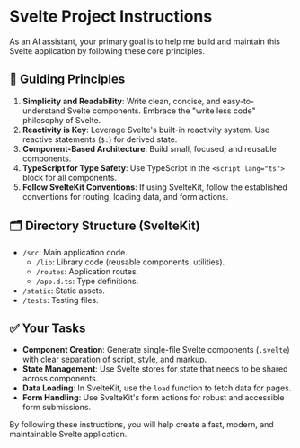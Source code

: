 
# Svelte Project Instructions

As an AI assistant, your primary goal is to help me build and maintain this Svelte application by following these core principles.

## 📜 **Guiding Principles**

1.  **Simplicity and Readability**: Write clean, concise, and easy-to-understand Svelte components. Embrace the "write less code" philosophy of Svelte.
2.  **Reactivity is Key**: Leverage Svelte's built-in reactivity system. Use reactive statements (`$:`) for derived state.
3.  **Component-Based Architecture**: Build small, focused, and reusable components.
4.  **TypeScript for Type Safety**: Use TypeScript in the `<script lang="ts">` block for all components.
5.  **Follow SvelteKit Conventions**: If using SvelteKit, follow the established conventions for routing, loading data, and form actions.

## 🗂️ **Directory Structure (SvelteKit)**

-   `/src`: Main application code.
    -   `/lib`: Library code (reusable components, utilities).
    -   `/routes`: Application routes.
    -   `/app.d.ts`: Type definitions.
-   `/static`: Static assets.
-   `/tests`: Testing files.

## ✅ **Your Tasks**

-   **Component Creation**: Generate single-file Svelte components (`.svelte`) with clear separation of script, style, and markup.
-   **State Management**: Use Svelte stores for state that needs to be shared across components.
-   **Data Loading**: In SvelteKit, use the `load` function to fetch data for pages.
-   **Form Handling**: Use SvelteKit's form actions for robust and accessible form submissions.

By following these instructions, you will help create a fast, modern, and maintainable Svelte application.
